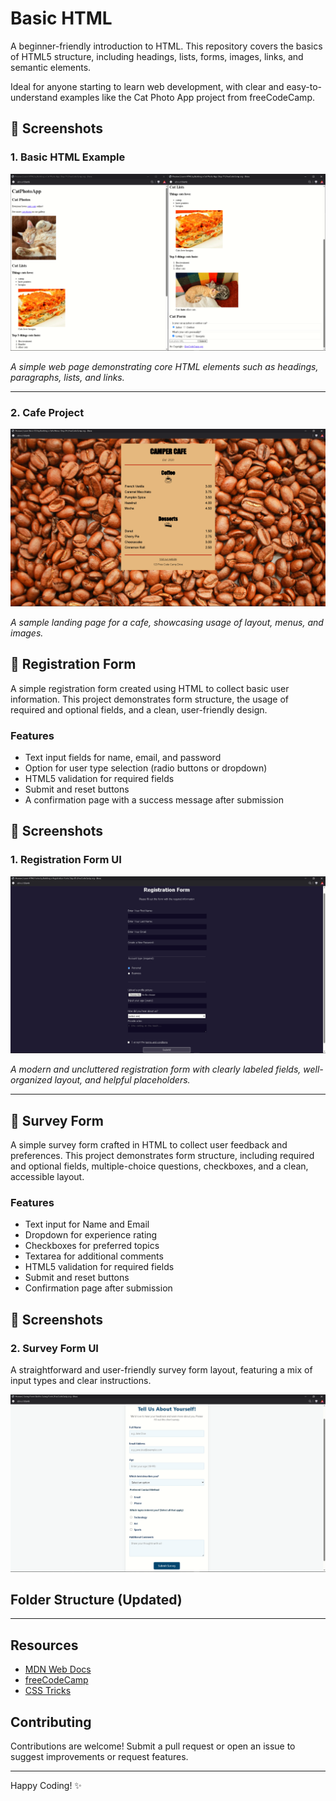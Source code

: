 # Basic HTML

A beginner-friendly introduction to HTML. This repository covers the basics of HTML5 structure, including headings, lists, forms, images, links, and semantic elements. 

Ideal for anyone starting to learn web development, with clear and easy-to-understand examples like the Cat Photo App project from freeCodeCamp.  

## 📸 Screenshots

### 1. Basic HTML Example

![Basic HTML Screenshot](BasicHTML(Screenshot).png)

*A simple web page demonstrating core HTML elements such as headings, paragraphs, lists, and links.*

---

### 2. Cafe Project

![Cafe Screenshot](camper-cafe/camper-cafe(screenshot).png)

*A sample landing page for a cafe, showcasing usage of layout, menus, and images.*
## 📝 Registration Form

A simple registration form created using HTML to collect basic user information. This project demonstrates form structure, the usage of required and optional fields, and a clean, user-friendly design.

### Features
- Text input fields for name, email, and password
- Option for user type selection (radio buttons or dropdown)
- HTML5 validation for required fields
- Submit and reset buttons
- A confirmation page with a success message after submission

## 📸 Screenshots

### 1. Registration Form UI

![Registration Form](Registration-form/registration-form(Screenshot).png)

*A modern and uncluttered registration form with clearly labeled fields, well-organized layout, and helpful placeholders.*

---
## 📝 Survey Form

A simple survey form crafted in HTML to collect user feedback and preferences. This project demonstrates form structure, including required and optional fields, multiple-choice questions, checkboxes, and a clean, accessible layout.

### Features

- Text input for Name and Email  
- Dropdown for experience rating  
- Checkboxes for preferred topics  
- Textarea for additional comments  
- HTML5 validation for required fields  
- Submit and reset buttons  
- Confirmation page after submission  

## 📸 Screenshots

### 2. Survey Form UI

A straightforward and user-friendly survey form layout, featuring a mix of input types and clear instructions.

![Survey Form Screenshot](Survey-form/Survey-form(Screenshot).png)



## Folder Structure (Updated)


---
## Resources

- [MDN Web Docs](https://developer.mozilla.org/)
- [freeCodeCamp](https://www.freecodecamp.org/)
- [CSS Tricks](https://css-tricks.com/)

## Contributing

Contributions are welcome! Submit a pull request or open an issue to suggest improvements or request features.

---

Happy Coding! ✨

